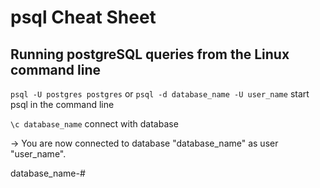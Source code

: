 # psql Cheat Sheet

## Running postgreSQL queries from the Linux command line

`psql -U postgres postgres` or `psql -d database_name -U user_name` start psql in the command line

`\c database_name` connect with database

-> You are now connected to database "database_name" as user "user_name".

database_name-#


